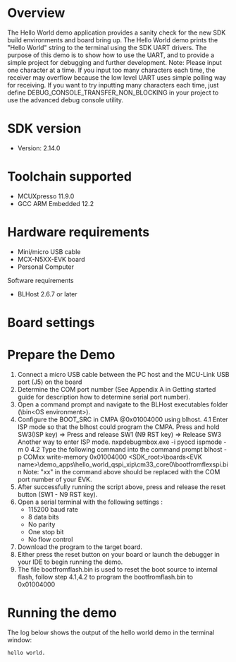 Overview
========
The Hello World demo application provides a sanity check for the new SDK build environments and board bring up. The Hello
World demo prints the "Hello World" string to the terminal using the SDK UART drivers. The purpose of this demo is to
show how to use the UART, and to provide a simple project for debugging and further development.
Note: Please input one character at a time. If you input too many characters each time, the receiver may overflow
because the low level UART uses simple polling way for receiving. If you want to try inputting many characters each time,
just define DEBUG_CONSOLE_TRANSFER_NON_BLOCKING in your project to use the advanced debug console utility.

SDK version
===========
- Version: 2.14.0

Toolchain supported
===================
- MCUXpresso  11.9.0
- GCC ARM Embedded  12.2

Hardware requirements
=====================
- Mini/micro USB cable
- MCX-N5XX-EVK board
- Personal Computer

Software requirements
- BLHost 2.6.7 or later

Board settings
==============

Prepare the Demo
================
1.  Connect a micro USB cable between the PC host and the MCU-Link USB port (J5) on the board
2.  Determine the COM port number (See Appendix A in Getting started guide for description how to determine serial port number).
3.  Open a command prompt and navigate to the BLHost executables folder (<BLHost root>\bin\<OS environment>).
4.  Configure the BOOT_SRC in CMPA @0x01004000 using blhost.
    4.1  Enter ISP mode so that the blhost could program the CMPA.
              Press and hold SW3(ISP key) => Press and release SW1 (N9 RST key) => Release SW3
         Another way to enter ISP mode.
              nxpdebugmbox.exe -i pyocd ispmode -m 0
    4.2  Type the following command into the command prompt
	blhost -p COMxx write-memory 0x01004000 <SDK_root>\boards\<EVK name>\demo_apps\hello_world_qspi_xip\cm33_core0\bootfromflexspi.bin
	Note: "xx" in the command above should be replaced with the COM port number of your EVK.
5.  After successfully running the script above, press and release the reset button (SW1 - N9 RST key). 
6.  Open a serial terminal with the following settings :
    - 115200 baud rate
    - 8 data bits
    - No parity
    - One stop bit
    - No flow control
7.  Download the program to the target board.
8.  Either press the reset button on your board or launch the debugger in your IDE to begin running the demo.
9.  The file bootfromflash.bin is used to reset the boot source to internal flash, follow step 4.1,4.2 to program the bootfromflash.bin to 0x01004000

Running the demo
================
The log below shows the output of the hello world demo in the terminal window:
~~~~~~~~~~~~~~~~~~~~~~~~~~~~~~~~~~~
hello world.
~~~~~~~~~~~~~~~~~~~~~~~~~~~~~~~~~~~
